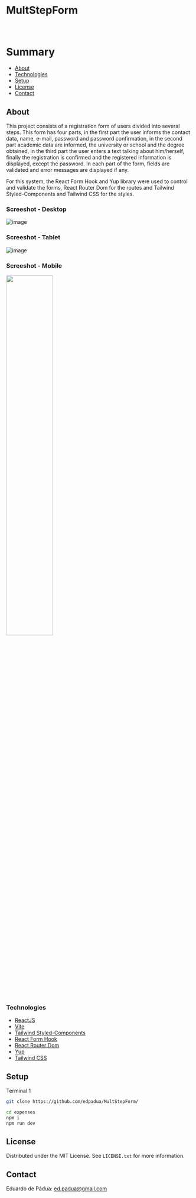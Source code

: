 # MultStepForm

<h1>
    <a href=""><img src=""></a>
</h1>

# Summary

- [About](#about)
- [Technologies](#technologies)
- [Setup](#setup)
- [License](#license)
- [Contact](#contact)
 
## About

This project consists of a registration form
of users divided into several steps. This form has four parts, in the first part the user informs the contact data, name, e-mail, password and password confirmation, in the second part academic data are informed, the university or school and the degree obtained, in the third part the user enters a text talking about him/herself, finally the registration is confirmed and the registered information is displayed, except the password. In each part of the form, fields are validated and error messages are displayed if any.

For this system, the React Form Hook and Yup library were used to control and validate the forms, React Router Dom for the routes and Tailwind Styled-Components and Tailwind CSS for the styles.

### Screeshot - Desktop

![image]()

### Screeshot - Tablet

![image]()


### Screeshot - Mobile

<img src="" style="width: 50%;" >



### Technologies

- [ReactJS](https://reactjs.org)
- [Vite](https://vitejs.dev/guide/)
- [Tailwind Styled-Components](https://www.npmjs.com/package/tailwind-styled-components)
- [React Form Hook](https://www.react-hook-form.com)
- [React Router Dom](https://www.npmjs.com/package/react-router-dom)
- [Yup](https://www.npmjs.com/package/yup)
- [Tailwind CSS](https://tailwindcss.com/)

## Setup

Terminal 1 

```bash
git clone https://github.com/edpadua/MultStepForm/

cd expenses
npm i
npm run dev
```

## License

Distributed under the MIT License. See `LICENSE.txt` for more information.


## Contact

Eduardo de Pádua: ed.padua@gmail.com
